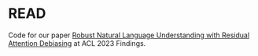 # READ

Code for our paper [Robust Natural Language Understanding with Residual Attention Debiasing](https://arxiv.org/abs/2305.17627) at ACL 2023 Findings. 
